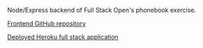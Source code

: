 Node/Express backend of Full Stack Open's phonebook exercise.

[Frontend GitHub repository](https://github.com/MERatio/full-stack-open-exercises/tree/master/part2/phonebook)

[Deployed Heroku full stack application](https://fso-phonebook-79340.herokuapp.com)
